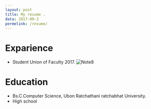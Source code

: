 ```yaml
---
layout: post
title: My resume .
data: 2017-09-3
permelink: /resume/
---
```


# Exparience
- Student Union of Faculty 2017.
![Note8](https://scontent.fbkk14-1.fna.fbcdn.net/v/t1.0-9/13895360_1268929136481330_4740913299676255510_n.jpg?oh=7983bf4344a200136ab4591945c85d01&oe=5A15000D)

# Education
- Bs.C.Computer Science, Ubon Ratchathani ratchabhat University.
- High school
